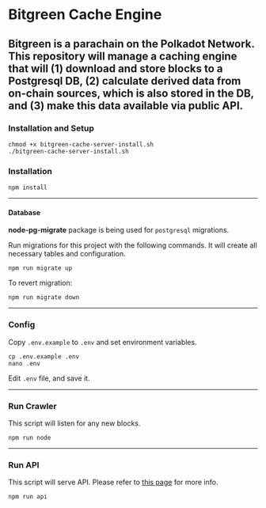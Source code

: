 # Bitgreen Cache Engine

Bitgreen is a parachain on the Polkadot Network. This repository will manage a caching engine that will (1) download and store blocks to a Postgresql DB, (2) calculate derived data from on-chain sources, which is also stored in the DB, and (3) make this data available via public API.
---

### Installation and Setup
```
chmod +x bitgreen-cache-server-install.sh
./bitgreen-cache-server-install.sh
```

### Installation
```
npm install
```

---

#### Database
**node-pg-migrate** package is being used for `postgresql` migrations.

Run migrations for this project with the following commands. It will create all necessary tables and configuration.
```
npm run migrate up
```
To revert migration:
```
npm run migrate down
```

---

### Config
Copy `.env.example` to `.env` and set environment variables.
```
cp .env.example .env
nano .env
```
Edit `.env` file, and save it.

---

### Run Crawler
This script will listen for any new blocks.
```
npm run node
```

---

### Run API
This script will serve API. Please refer to [this page](docs/api.md) for more info.
```
npm run api
```